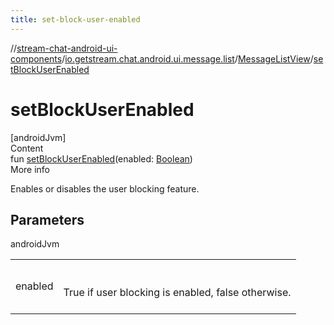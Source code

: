 ```yaml
---
title: set-block-user-enabled
---
```

//[stream-chat-android-ui-components](../../../index.md)/[io.getstream.chat.android.ui.message.list](../index.md)/[MessageListView](index.md)/[setBlockUserEnabled](setBlockUserEnabled.md)



# setBlockUserEnabled  
[androidJvm]  
Content  
fun [setBlockUserEnabled](setBlockUserEnabled.md)(enabled: [Boolean](https://kotlinlang.org/api/latest/jvm/stdlib/kotlin/-boolean/index.html))  
More info  


Enables or disables the user blocking feature.



## Parameters  
  
androidJvm  
  
| | |
|---|---|
| <a name="io.getstream.chat.android.ui.message.list/MessageListView/setBlockUserEnabled/#kotlin.Boolean/PointingToDeclaration/"></a>enabled| <a name="io.getstream.chat.android.ui.message.list/MessageListView/setBlockUserEnabled/#kotlin.Boolean/PointingToDeclaration/"></a><br/><br/>True if user blocking is enabled, false otherwise.<br/><br/>|
  
  



